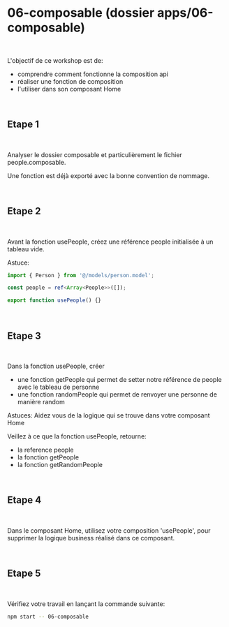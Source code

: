 # 06-composable (dossier apps/06-composable)

<br/>

L'objectif de ce workshop est de:
- comprendre comment fonctionne la composition api
- réaliser une fonction de composition
- l'utiliser dans son composant Home

<br/>

## Etape 1

<br/>

Analyser le dossier composable et particulièrement le fichier people.composable.

Une fonction est déjà exporté avec la bonne convention de nommage.

<br/>

## Etape 2

<br/>

Avant la fonction usePeople, créez une référence people initialisée à un tableau vide.

Astuce:

```typescript
import { Person } from '@/models/person.model';

const people = ref<Array<People>>([]);

export function usePeople() {}
```

<br />

## Etape 3

<br/>

Dans la fonction usePeople, créer
- une fonction getPeople qui permet de setter notre référence de people avec le tableau de personne
- une fonction randomPeople qui permet de renvoyer une personne de manière random


Astuces: Aidez vous de la logique qui se trouve dans votre composant Home

Veillez à ce que la fonction usePeople, retourne:
- la reference people
- la fonction getPeople
- la fonction getRandomPeople

<br/>

## Etape 4

<br/>

Dans le composant Home, utilisez votre composition 'usePeople', pour supprimer la logique business réalisé dans ce composant.

<br/>

## Etape 5

<br/>

Vérifiez votre travail en lançant la commande suivante:

```bash
npm start -- 06-composable
```





